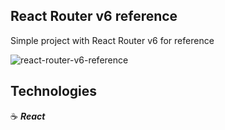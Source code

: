 ## React Router v6 reference

Simple project with React Router v6 for reference

![react-router-v6-reference](https://user-images.githubusercontent.com/43181662/161774546-c1958d29-19b0-4bd2-a075-c647ed5ccc68.png)

## Technologies

:coffee: **_React_**
